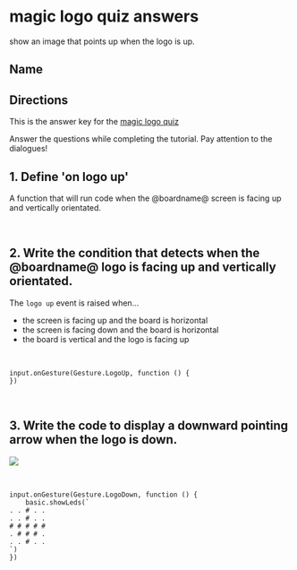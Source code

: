 # magic logo quiz answers

show an image that points up when the logo is up.

## Name

## Directions

This is the answer key for the [magic logo quiz](/lessons/magic-logo/quiz)

Answer the questions while completing the tutorial. Pay attention to the dialogues!

## 1. Define 'on logo up' 

A function that will run code when the @boardname@ screen is facing up and vertically orientated.

<br/>

## 2. Write the condition that detects when the @boardname@ logo is facing up and vertically orientated.

The `logo up` event is raised when...

* the screen is facing up and the board is horizontal
* the screen is facing down and the board is horizontal
* the board is vertical and the logo is facing up


<br/>

```blocks
input.onGesture(Gesture.LogoUp, function () {
})
```

<br/>

## 3. Write the code to display a downward pointing arrow when the logo is down.

![](/static/mb/lessons/magic-logo-0.png)



<br/>

```blocks
input.onGesture(Gesture.LogoDown, function () {
    basic.showLeds(`
. . # . .
. . # . .
# # # # #
. # # # .
. . # . .
`)
})
```

